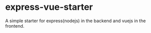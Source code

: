 # express-vue-starter
A simple starter for express(nodejs) in the backend and vuejs in the frontend.
